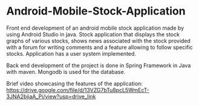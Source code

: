 # Android-Mobile-Stock-Application
Front end development of an android mobile stock application made by using Android Studio in java. Stock application that displays the stock graphs of various stocks, shows news associated with the stock provided with a forum for writing comments and a feature allowing to follow specific stocks. Application has a user system implemented.

Back end development of the project is done in Spring Framework in Java with maven.
Mongodb is used for the database.

Brief video showcasing the features of the application:
https://drive.google.com/file/d/13VZG7bTu8pcL5WmEcT-3JNA2bjiaA_Pi/view?usp=drive_link

